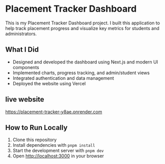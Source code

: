 # Placement Tracker Dashboard

This is my Placement Tracker Dashboard project. I built this application to help track placement progress and visualize key metrics for students and administrators.

## What I Did

- Designed and developed the dashboard using Next.js and modern UI components
- Implemented charts, progress tracking, and admin/student views
- Integrated authentication and data management
- Deployed the website using Vercel

## live website

https://placement-tracker-y8ae.onrender.com

## How to Run Locally

1. Clone this repository
2. Install dependencies with `pnpm install`
3. Start the development server with `pnpm dev`
4. Open [http://localhost:3000](http://localhost:3000) in your browser

